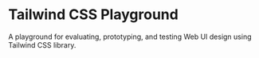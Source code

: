 # Tailwind CSS Playground

A playground for evaluating, prototyping, and testing Web UI design using Tailwind CSS library.



<br/>

